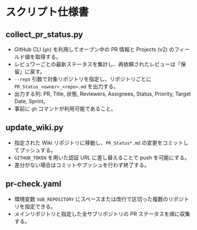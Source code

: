 # スクリプト仕様書

## collect_pr_status.py
- GitHub CLI (`gh`) を利用してオープン中の PR 情報と Projects (v2) のフィールド値を取得する。
- レビュワーごとの最新ステータスを集計し、再依頼されたレビューは「保留」に戻す。
- `--repo` 引数で対象リポジトリを指定し、リポジトリごとに `PR_Status_<owner>_<repo>.md` を出力する。
- 出力する列: PR, Title, 状態, Reviewers, Assignees, Status, Priority, Target Date, Sprint。
- 事前に `gh` コマンドが利用可能であること。

## update_wiki.py
- 指定された Wiki リポジトリに移動し、`PR_Status*.md` の変更をコミットしてプッシュする。
- `GITHUB_TOKEN` を用いた認証 URL に差し替えることで push を可能にする。
- 差分がない場合はコミットやプッシュを行わず終了する。

## pr-check.yaml
- 環境変数 `SUB_REPOSITORY` にスペースまたは改行で区切った複数のリポジトリを指定できる。
- メインリポジトリと指定した全サブリポジトリの PR ステータスを順に収集する。
